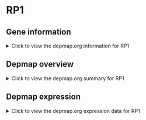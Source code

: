 <h1>RP1</h1>

<h2>Gene information</h2>
<details>
  <summary>Click to view the depmap.org information for RP1</summary>
  <iframe src="https://depmap.org/portal/gene/RP1?tab=about" style="border:none;width:100%;height:800px"></iframe>
</details>

<h2>Depmap overview</h2>
<details>
  <summary>Click to view the depmap.org summary for RP1</summary>
  <iframe src="https://depmap.org/portal/gene/RP1?tab=overview" style="border:none;width:100%;height:800px"></iframe>
</details>

<h2>Depmap expression</h2>
<details>
  <summary>Click to view the depmap.org expression data for RP1</summary>
  <iframe src="https://depmap.org/portal/gene/RP1?tab=characterization" style="border:none;width:100%;height:800px"></iframe>
</details>


<!--
<h2>Reactome Pathway diagram</h2>
<details>
  <summary>Click to view Reactome pathway for RP1</summary>
  PNAME
</details>
-->


